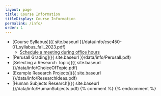 ```yaml
---
layout: page
title: Course Information 
titleDisplay: Course Information 
permalink: /info/
order: 1
---
```


* [Course Syllabus]({{ site.baseurl }}/data/info/csc450-01_syllabus_fall_2023.pdf) 
	* [Schedule a meeting during office hours](https://outlook.office.com/bookwithme/user/0acaa1ae25934137a8606a78e6582ea5@easternct.edu?anonymous&ep=plink)
* [Perusall Grading]({{ site.baseurl }}/data/info/Perusall.pdf)
* [Selecting a Research Topic]({{ site.baseurl }}/data/info/ChoiceOfTopic.pdf)
* [Example Research Projects]({{ site.baseurl }}/data/info/ResearchIdeas.pdf)
* [Human Subjects Research]({{ site.baseurl }}/data/info/HumanSubjects.pdf)
{% comment %}
{% endcomment %}

